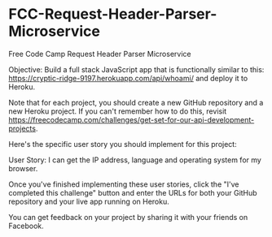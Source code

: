 # FCC-Request-Header-Parser-Microservice
Free Code Camp Request Header Parser Microservice

Objective: Build a full stack JavaScript app that is functionally similar to this: https://cryptic-ridge-9197.herokuapp.com/api/whoami/ and deploy it to Heroku.

Note that for each project, you should create a new GitHub repository and a new Heroku project. If you can't remember how to do this, revisit https://freecodecamp.com/challenges/get-set-for-our-api-development-projects.

Here's the specific user story you should implement for this project:

User Story: I can get the IP address, language and operating system for my browser.

Once you've finished implementing these user stories, click the "I've completed this challenge" button and enter the URLs for both your GitHub repository and your live app running on Heroku.

You can get feedback on your project by sharing it with your friends on Facebook.
